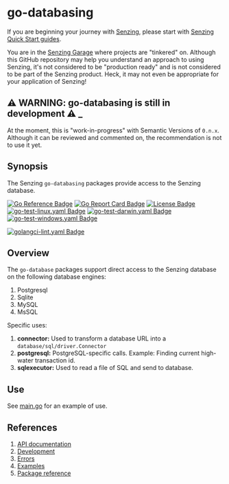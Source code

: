 # go-databasing

If you are beginning your journey with [Senzing],
please start with [Senzing Quick Start guides].

You are in the [Senzing Garage] where projects are "tinkered" on.
Although this GitHub repository may help you understand an approach to using Senzing,
it's not considered to be "production ready" and is not considered to be part of the Senzing product.
Heck, it may not even be appropriate for your application of Senzing!

## :warning: WARNING: go-databasing is still in development :warning: _

At the moment, this is "work-in-progress" with Semantic Versions of `0.n.x`.
Although it can be reviewed and commented on,
the recommendation is not to use it yet.

## Synopsis

The Senzing `go-databasing` packages provide access to the Senzing database.

[![Go Reference Badge]][Package reference]
[![Go Report Card Badge]][Go Report Card]
[![License Badge]][License]
[![go-test-linux.yaml Badge]][go-test-linux.yaml]
[![go-test-darwin.yaml Badge]][go-test-darwin.yaml]
[![go-test-windows.yaml Badge]][go-test-windows.yaml]

[![golangci-lint.yaml Badge]][golangci-lint.yaml]

## Overview

The `go-database` packages support direct access to the Senzing database on the following database engines:

1. Postgresql
1. Sqlite
1. MySQL
1. MsSQL

Specific uses:

1. **connector:**  Used to transform a database URL into a `database/sql/driver.Connector`
1. **postgresql:**  PostgreSQL-specific calls.  Example: Finding current high-water transaction id.
1. **sqlexecutor:** Used to read a file of SQL and send to database.

## Use

See [main.go] for an example of use.

## References

1. [API documentation]
1. [Development]
1. [Errors]
1. [Examples]
1. [Package reference]

[API documentation]: https://pkg.go.dev/github.com/senzing-garage/go-databasing
[Development]: docs/development.md
[Errors]: docs/errors.md
[Examples]: docs/examples.md
[Go Reference Badge]: https://pkg.go.dev/badge/github.com/senzing-garage/go-databasing.svg
[Go Report Card Badge]: https://goreportcard.com/badge/github.com/senzing-garage/go-databasing
[Go Report Card]: https://goreportcard.com/report/github.com/senzing-garage/go-databasing
[go-test-darwin.yaml Badge]: https://github.com/senzing-garage/go-databasing/actions/workflows/go-test-darwin.yaml/badge.svg
[go-test-darwin.yaml]: https://github.com/senzing-garage/go-databasing/actions/workflows/go-test-darwin.yaml
[go-test-linux.yaml Badge]: https://github.com/senzing-garage/go-databasing/actions/workflows/go-test-linux.yaml/badge.svg
[go-test-linux.yaml]: https://github.com/senzing-garage/go-databasing/actions/workflows/go-test-linux.yaml
[go-test-windows.yaml Badge]: https://github.com/senzing-garage/go-databasing/actions/workflows/go-test-windows.yaml/badge.svg
[go-test-windows.yaml]: https://github.com/senzing-garage/go-databasing/actions/workflows/go-test-windows.yaml
[golangci-lint.yaml Badge]: https://github.com/senzing-garage/go-databasing/actions/workflows/golangci-lint.yaml/badge.svg
[golangci-lint.yaml]: https://github.com/senzing-garage/go-databasing/actions/workflows/golangci-lint.yaml
[License Badge]: https://img.shields.io/badge/License-Apache2-brightgreen.svg
[License]: https://github.com/senzing-garage/go-databasing/blob/main/LICENSE
[main.go]: main.go
[Package reference]: https://pkg.go.dev/github.com/senzing-garage/go-databasing
[Senzing Garage]: https://github.com/senzing-garage
[Senzing Quick Start guides]: https://docs.senzing.com/quickstart/
[Senzing]: https://senzing.com/
